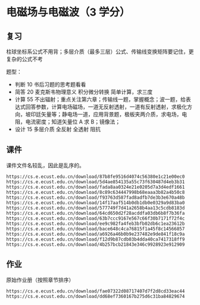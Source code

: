 # 电磁场与电磁波（3 学分）

## 复习

柱球坐标系公式不用背；多层介质（最多三层）公式、传输线变换矩阵要记住，更复杂的公式不考

题型：

- 判断 10 书后习题的思考题看看
- 简答 20 麦克斯韦物理意义 积分微分转换 简单计算，求三度
- 计算 55 不出辐射；重点关注第六章；传输线一题，掌握概念；波一题，给表达式回答参数，计算电场磁场，一道无反射透射，一道有反射透射，求极化方向，坡印廷矢量等；静电场一道，应用背景题，极板夹两介质，求电场，电阻，电流密度；知道矢量位 A 求 B；镜像法；
- 设计 15 多层介质 全反射 全透射 阻抗

## 课件

课件文件名较乱，因此是乱序的。

```
https://cs.e.ecust.edu.cn/download/87b8fe9516d4074c56380e1c21e00ec0
https://cs.e.ecust.edu.cn/download/5d4ae854135a55c73f630487d4eb3b31
https://cs.e.ecust.edu.cn/download/fada8aa0324e21e0205d7a3d4edf1661
https://cs.e.ecust.edu.cn/download/8c89c634447998b68eaaa3b82a4b50c8
https://cs.e.ecust.edu.cn/download/f93763d587fad8adfb7de3b3e670a48b
https://cs.e.ecust.edu.cn/download/14f17aaf514b0db1db0e0329a9d83ba0
https://cs.e.ecust.edu.cn/download/577749f7d41a2658b4aa13c5cdb8183d
https://cs.e.ecust.edu.cn/download/64cd650d2f28acddfa03db6b8f7b36fa
https://cs.e.ecust.edu.cn/download/63b7ccc9167e567c66f30b7171f72f4c
https://cs.e.ecust.edu.cn/download/ee9c982fa4feb3bfb02db6c1ea23612b
https://cs.e.ecust.edu.cn/download/bace648c4ca76815f1a45f8c14566857
https://cs.e.ecust.edu.cn/download/a6926a46b0b9e237482e9de841f18c9a
https://cs.e.ecust.edu.cn/download/f12d9b87cdb03b4dda40ca7417318ff9
https://cs.e.ecust.edu.cn/download/4b257bcb21843e346c9928923e912909
```

## 作业

原始作业册（按照章节排序）

```
https://cs.e.ecust.edu.cn/download/fae07322d08717407d7f2d8cd33eac44
https://cs.e.ecust.edu.cn/download/dd68ef7360167b275d6c31ba84829674
```
